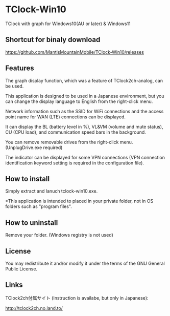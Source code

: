 # TClock-Win10
TClock with graph for Windows10(AU or later) &amp; Windows11

## Shortcut for binaly download
https://github.com/MantisMountainMobile/TClock-Win10/releases

## Features
The graph display function, which was a feature of TClock2ch-analog, can be used.

This application is designed to be used in a Japanese environment, but you can change the display language to English from the right-click menu.

Network information such as the SSID for WiFi connections and the access point name for WAN (LTE) connections can be displayed.

It can display the BL (battery level in %), VL&VM (volume and mute status), CU (CPU load), and communication speed bars in the background.

You can remove removable drives from the right-click menu. (UnplugDrive.exe required)

The indicator can be displayed for some VPN connections (VPN connection identification keyword setting is required in the configuration file).

## How to install
Simply extract and lanuch tclock-win10.exe.

*This application is intended to placed in your private folder, not in OS folders such as "program files". 

## How to uninstall
Remove your folder.
(Windows registry is not used)

## License
You may redistribute it and/or modify it under the terms of the GNU General Public License.

## Links
TClock2ch付属サイト (Instruction is availabe, but only in Japanese):

http://tclock2ch.no.land.to/





